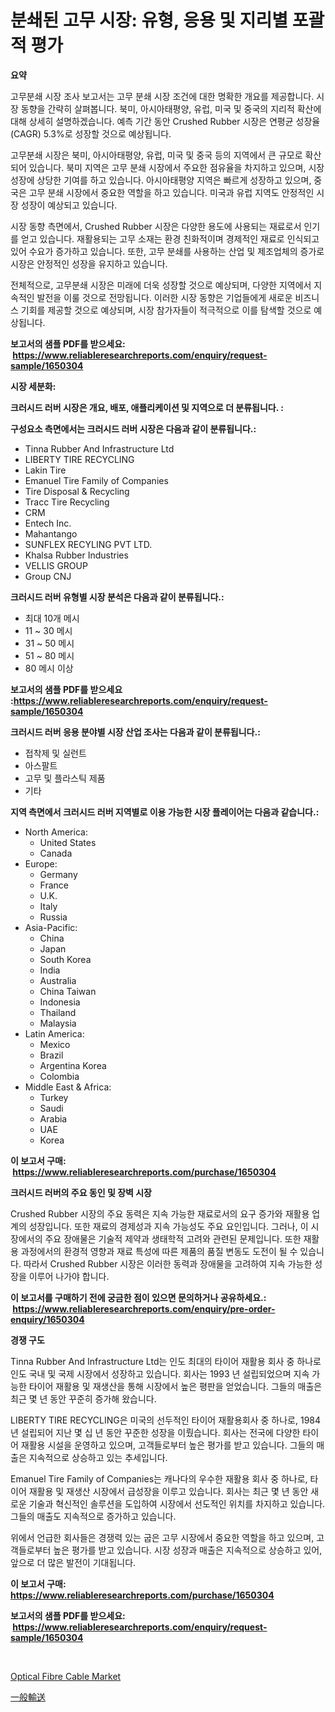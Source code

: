 <p><h1>분쇄된 고무 시장: 유형, 응용 및 지리별 포괄적 평가</h1></p><p><strong>요약</strong></p>
<p><p>고무분쇄 시장 조사 보고서는 고무 분쇄 시장 조건에 대한 명확한 개요를 제공합니다. 시장 동향을 간략히 살펴봅니다. 북미, 아시아태평양, 유럽, 미국 및 중국의 지리적 확산에 대해 상세히 설명하겠습니다. 예측 기간 동안 Crushed Rubber 시장은 연평균 성장율(CAGR) 5.3%로 성장할 것으로 예상됩니다.</p><p>고무분쇄 시장은 북미, 아시아태평양, 유럽, 미국 및 중국 등의 지역에서 큰 규모로 확산되어 있습니다. 북미 지역은 고무 분쇄 시장에서 주요한 점유율을 차지하고 있으며, 시장 성장에 상당한 기여를 하고 있습니다. 아시아태평양 지역은 빠르게 성장하고 있으며, 중국은 고무 분쇄 시장에서 중요한 역할을 하고 있습니다. 미국과 유럽 지역도 안정적인 시장 성장이 예상되고 있습니다.</p><p>시장 동향 측면에서, Crushed Rubber 시장은 다양한 용도에 사용되는 재료로서 인기를 얻고 있습니다. 재활용되는 고무 소재는 환경 친화적이며 경제적인 재료로 인식되고 있어 수요가 증가하고 있습니다. 또한, 고무 분쇄를 사용하는 산업 및 제조업체의 증가로 시장은 안정적인 성장을 유지하고 있습니다.</p><p>전체적으로, 고무분쇄 시장은 미래에 더욱 성장할 것으로 예상되며, 다양한 지역에서 지속적인 발전을 이룰 것으로 전망됩니다. 이러한 시장 동향은 기업들에게 새로운 비즈니스 기회를 제공할 것으로 예상되며, 시장 참가자들이 적극적으로 이를 탐색할 것으로 예상됩니다.</p></p>
<p><strong>보고서의 샘플 PDF를 받으세요: &nbsp;<a href="https://www.reliableresearchreports.com/enquiry/request-sample/1650304">https://www.reliableresearchreports.com/enquiry/request-sample/1650304</a></strong></p>
<p><strong>시장 세분화:</strong></p>
<p><strong> 크러시드 러버 시장은 개요, 배포, 애플리케이션 및 지역으로 더 분류됩니다. :</strong></p>
<p><strong>구성요소 측면에서는 크러시드 러버 시장은 다음과 같이 분류됩니다.:</strong></p>
<p><ul><li>Tinna Rubber And Infrastructure Ltd</li><li>LIBERTY TIRE RECYCLING</li><li>Lakin Tire</li><li>Emanuel Tire Family of Companies</li><li>Tire Disposal & Recycling</li><li>Tracc Tire Recycling</li><li>CRM</li><li>Entech Inc.</li><li>Mahantango</li><li>SUNFLEX RECYLING PVT LTD.</li><li>Khalsa Rubber Industries</li><li>VELLIS GROUP</li><li>Group CNJ</li></ul></p>
<p><strong> 크러시드 러버 유형별 시장 분석은 다음과 같이 분류됩니다.:</strong></p>
<p><ul><li>최대 10개 메시</li><li>11 ~ 30 메시</li><li>31 ~ 50 메시</li><li>51 ~ 80 메시</li><li>80 메시 이상</li></ul></p>
<p><strong>보고서의 샘플 PDF를 받으세요 :<a href="https://www.reliableresearchreports.com/enquiry/request-sample/1650304">https://www.reliableresearchreports.com/enquiry/request-sample/1650304</a></strong></p>
<p><strong> 크러시드 러버 응용 분야별 시장 산업 조사는 다음과 같이 분류됩니다.:</strong></p>
<p><ul><li>접착제 및 실런트</li><li>아스팔트</li><li>고무 및 플라스틱 제품</li><li>기타</li></ul></p>
<p><strong>지역 측면에서 크러시드 러버 지역별로 이용 가능한 시장 플레이어는 다음과 같습니다.:</strong></p>
<p><ul>
    <li>
        North America:
        <ul>
            <li>United States</li>
            <li>Canada</li>
        </ul>
    </li>
    <li>
        Europe:
        <ul>
            <li>Germany</li>
            <li>France</li>
            <li>U.K.</li>
            <li>Italy</li>
            <li>Russia</li>
        </ul>
    </li>
    <li>
        Asia-Pacific:
        <ul>
            <li>China</li>
            <li>Japan</li>
            <li>South Korea</li>
            <li>India</li>
            <li>Australia</li>
            <li>China Taiwan</li>
            <li>Indonesia</li>
            <li>Thailand</li>
            <li>Malaysia</li>
        </ul>
    </li>
    <li>
        Latin America:
        <ul>
            <li>Mexico</li>
            <li>Brazil</li>
            <li>Argentina Korea</li>
            <li>Colombia</li>
        </ul>
    </li>
    <li>
        Middle East & Africa:
        <ul>
            <li>Turkey</li>
            <li>Saudi</li>
            <li>Arabia</li>
            <li>UAE</li>
            <li>Korea</li>
        </ul>
    </li>
    </ul></p>
<p><strong>이 보고서 구매: &nbsp;<a href="https://www.reliableresearchreports.com/purchase/1650304">https://www.reliableresearchreports.com/purchase/1650304</a></strong></p>
<p><strong>크러시드 러버의 주요 동인 및 장벽 시장</strong></p>
<p><p>Crushed Rubber 시장의 주요 동력은 지속 가능한 재료로서의 요구 증가와 재활용 업계의 성장입니다. 또한 재료의 경제성과 지속 가능성도 주요 요인입니다. 그러나, 이 시장에서의 주요 장애물은 기술적 제약과 생태학적 고려와 관련된 문제입니다. 또한 재활용 과정에서의 환경적 영향과 재료 특성에 따른 제품의 품질 변동도 도전이 될 수 있습니다. 따라서 Crushed Rubber 시장은 이러한 동력과 장애물을 고려하여 지속 가능한 성장을 이루어 나가야 합니다.</p></p>
<p><strong>이 보고서를 구매하기 전에 궁금한 점이 있으면 문의하거나 공유하세요.: &nbsp;<a href="https://www.reliableresearchreports.com/enquiry/pre-order-enquiry/1650304">https://www.reliableresearchreports.com/enquiry/pre-order-enquiry/1650304</a></strong></p>
<p><strong>경쟁 구도</strong></p>
<p><p>Tinna Rubber And Infrastructure Ltd는 인도 최대의 타이어 재활용 회사 중 하나로 인도 국내 및 국제 시장에서 성장하고 있습니다. 회사는 1993 년 설립되었으며 지속 가능한 타이어 재활용 및 재생산을 통해 시장에서 높은 평판을 얻었습니다. 그들의 매출은 최근 몇 년 동안 꾸준히 증가해 왔습니다.</p><p>LIBERTY TIRE RECYCLING은 미국의 선두적인 타이어 재활용회사 중 하나로, 1984년 설립되어 지난 몇 십 년 동안 꾸준한 성장을 이뤘습니다. 회사는 전국에 다양한 타이어 재활용 시설을 운영하고 있으며, 고객들로부터 높은 평가를 받고 있습니다. 그들의 매출은 지속적으로 상승하고 있는 추세입니다.</p><p>Emanuel Tire Family of Companies는 캐나다의 우수한 재활용 회사 중 하나로, 타이어 재활용 및 재생산 시장에서 급성장을 이루고 있습니다. 회사는 최근 몇 년 동안 새로운 기술과 혁신적인 솔루션을 도입하여 시장에서 선도적인 위치를 차지하고 있습니다. 그들의 매출도 지속적으로 증가하고 있습니다.</p><p>위에서 언급한 회사들은 경쟁력 있는 굽은 고무 시장에서 중요한 역할을 하고 있으며, 고객들로부터 높은 평가를 받고 있습니다. 시장 성장과 매출은 지속적으로 상승하고 있어, 앞으로 더 많은 발전이 기대됩니다.</p></p>
<p><strong>이 보고서 구매: &nbsp; <a href="https://www.reliableresearchreports.com/purchase/1650304">https://www.reliableresearchreports.com/purchase/1650304</a></strong></p>
<p><strong>보고서의 샘플 PDF를 받으세요: &nbsp;<a href="https://www.reliableresearchreports.com/enquiry/request-sample/1650304">https://www.reliableresearchreports.com/enquiry/request-sample/1650304</a></strong><strong></strong></p>
<p>&nbsp;</p>
<p><p><a href="https://github.com/moyahfrancoestellec51j635wcx/Market-Research-Report-List-1/blob/main/optical-fibre-cable-market.md">Optical Fibre Cable Market</a></p><p><a href="https://github.com/lily-u-genius/Market-Research-Report-List-1/blob/main/381893510936.md">一般輸送</a></p></p>